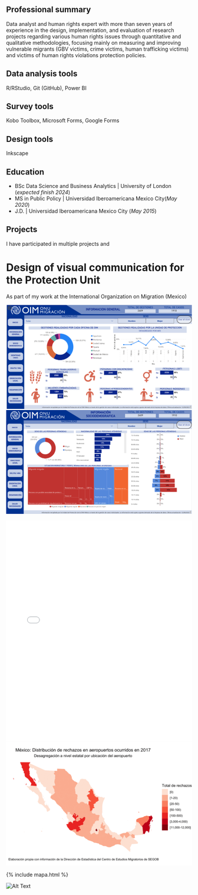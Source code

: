 ## Professional summary

Data analyst and human rights expert with more than seven years of experience in the design, implementation, and evaluation of research projects regarding various human rights issues through quantitative and qualitative methodologies, focusing mainly on measuring and improving vulnerable migrants (GBV victims, crime victims, human trafficking victims) and victims of human rights violations protection policies.

## Data analysis tools
R/RStudio, Git (GitHub), Power BI

## Survey tools
Kobo Toolbox, Microsoft Forms, Google Forms

## Design tools
Inkscape

## Education
- BSc Data Science and Business Analytics | University of London (_expected finish 2024_)
- MS in Public Policy | Universidad Iberoamericana Mexico City(_May 2020_)
- J.D. |  Universidad Iberoamericana Mexico City (_May 2015_)


## Projects

I have participated in multiple projects and 

# Design of visual communication for the Protection Unit

As part of my work at the International Organization on Migration (Mexico)

![Alt Text](/docs/assets/images/dashboard_1.png)
![Alt Text](/docs/assets/images/dashboard_2.png)





<iframe src="/docs/assets/images/red_actores_sistema_justicia.html" height="600px" width="100%" style="border:none;"></iframe

<iframe src="/docs/assets/images/juego.html" height="400px" width="100%" style="border:none;"></iframe



![Airport rejections in Mexico](/docs/assets/images/gif_aeropuertos_200.gif)

{% include mapa.html %}
 
![Alt Text](https://media.giphy.com/media/vFKqnCdLPNOKc/giphy.gif)